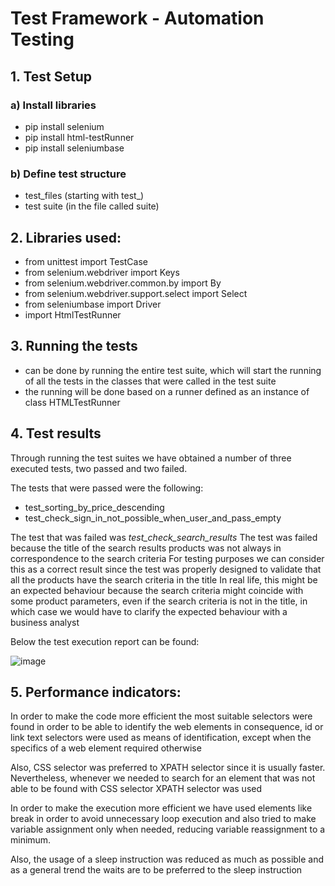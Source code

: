 # Test Framework - Automation Testing

## 1. Test Setup

### a) Install libraries
- pip install selenium
- pip install html-testRunner
- pip install seleniumbase

### b) Define test structure
- test_files (starting with test_)
- test suite (in the file called suite)

## 2. Libraries used:
- from unittest import TestCase
- from selenium.webdriver import Keys
- from selenium.webdriver.common.by import By
- from selenium.webdriver.support.select import Select
- from seleniumbase import Driver
- import HtmlTestRunner

## 3. Running the tests
- can be done by running the entire test suite, which will start the running
  of all the tests in the classes that were called in the test suite
- the running will be done based on a runner defined as an instance of class HTMLTestRunner

## 4. Test results
Through running the test suites we have obtained a number of three executed tests, two passed and two failed.

The tests that were passed were the following:
- test_sorting_by_price_descending
- test_check_sign_in_not_possible_when_user_and_pass_empty

The test that was failed was _test_check_search_results_
The test was failed because the title of the search results products was not always in correspondence to the search criteria
For testing purposes we can consider this as a correct result since the test was properly designed to validate that all the products have the search criteria in the title In real life, this might be an expected behaviour  because the search criteria might coincide with some product parameters, even if the search criteria is not in the title, in which case we would have to clarify the expected  behaviour with a business analyst

Below the test execution report can be found:

![image](https://github.com/itfactorycourses/Grupe_TA/assets/143410937/608b471d-9bd9-4892-919c-be08c66364c5)


## 5. Performance indicators:
In order to make the code more efficient the most suitable selectors were found in order to be able to identify the web elements in consequence, id or link text selectors were used as means of identification, except when the specifics of a web element required otherwise

Also, CSS selector was preferred to XPATH selector since it is usually faster. Nevertheless, whenever we needed to search for an element that was not able to be found with CSS selector XPATH selector was used

In order to make the execution more efficient we have used elements like break in order to avoid unnecessary loop execution and also tried to make variable assignment only when needed, reducing variable reassignment to a minimum.

Also, the usage of a sleep instruction was reduced as much as possible and as a general trend the waits are to be preferred to the sleep instruction




